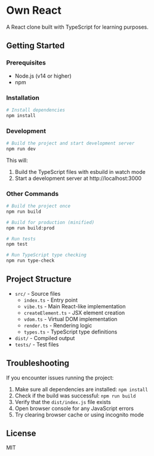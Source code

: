 # Own React

A React clone built with TypeScript for learning purposes.

## Getting Started

### Prerequisites

- Node.js (v14 or higher)
- npm

### Installation

```bash
# Install dependencies
npm install
```

### Development

```bash
# Build the project and start development server
npm run dev
```

This will:
1. Build the TypeScript files with esbuild in watch mode
2. Start a development server at http://localhost:3000

### Other Commands

```bash
# Build the project once
npm run build

# Build for production (minified)
npm run build:prod

# Run tests
npm test

# Run TypeScript type checking
npm run type-check
```

## Project Structure

- `src/` - Source files
  - `index.ts` - Entry point
  - `vibe.ts` - Main React-like implementation
  - `createElement.ts` - JSX element creation
  - `vdom.ts` - Virtual DOM implementation
  - `render.ts` - Rendering logic
  - `types.ts` - TypeScript type definitions
- `dist/` - Compiled output
- `tests/` - Test files

## Troubleshooting

If you encounter issues running the project:

1. Make sure all dependencies are installed: `npm install`
2. Check if the build was successful: `npm run build`
3. Verify that the `dist/index.js` file exists
4. Open browser console for any JavaScript errors
5. Try clearing browser cache or using incognito mode

## License

MIT
